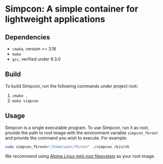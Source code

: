 # Simpcon: A simple container for lightweight applications

## Dependencies

- `cmake`, version >= 3.16
- `make`
- `gcc`, verified under 9.3.0

## Build

To build Simpcon, run the following commands under project root:

1. `cmake .`
2. `make simpcon`

## Usage

Simpcon is a single executable program. To use Simpcon, run it as root, provide the path to root image with the environment variable `simpcon_fkroot` and provide the command you wish to execute. For example:

```sh
sudo simpcon_fkroot="/home/user/fkroot" ./simpcon /bin/sh
```

We recommend using [Alpine Linux mini root filesystem](https://www.alpinelinux.org/downloads/) as your root image. 
